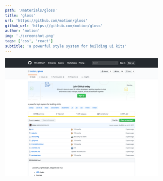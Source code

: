 ```yaml
---
path: '/materials/gloss'
title: 'gloss'
url: 'https://github.com/motion/gloss'
github_url: 'https://github.com/motion/gloss'
author: 'motion'
img: './screenshot.png'
tags: ['css', 'react']
subtitle: 'a powerful style system for building ui kits'
---
```


![alt text](screenshot.png)
